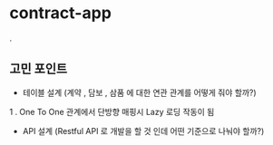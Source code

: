 # contract-app

.

## 고민 포인트

- 테이블 설계 (계약 , 담보 , 삼품 에 대한 연관 관계를 어떻게 줘야 할까?)

1 . One To One 관계에서 단방향 매핑시 Lazy 로딩 작동이 됨

- API 설계 (Restful API 로 개발을 할 것 인데 어떤 기준으로 나눠야 할까?)
